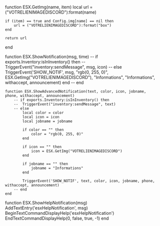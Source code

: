 
function ESX.GetImg(name, item)
	local url = ("VOTRELIENIMAGEDISCORD"):format(name)

	if (item) == true and Config.img[name] == nil then
		url = ("VOTRELIENIMAGEDISCORD"):format("box")
	end

	return url
end


function ESX.ShowNotification(msg, time)
	-- if exports.Inventory:isInInventory() then
	-- 	TriggerEvent("inventory:sendMessage", msg, icon)
	-- else
	TriggerEvent('SHOW_NOTIF', msg, "rgb(0, 255, 0)", ESX.GetImg("VOTRELIENIMAGEDISCORD"), "Informations", "Informations", withaccept, announcement)
	end
	-- end

	function ESX.ShowAdvancedNotification(text, color, icon, jobname, phone, withaccept, announcement)
		-- if exports.Inventory:isInInventory() then
		-- 	TriggerEvent("inventory:sendMessage", text)
		-- else
			local color = color
			local icon = icon
			local jobname = jobname
	
			if color == "" then
				color = "rgb(0, 255, 0)"
			end
	
			if icon == "" then
				icon = ESX.GetImg("VOTRELIENIMAGEDISCORD")
			end
	
			if jobname == "" then
				jobname = "Informations"
			end
			
			TriggerEvent('SHOW_NOTIF', text, color, icon, jobname, phone, withaccept, announcement)
		-- end
	end
	

function ESX.ShowHelpNotification(msg)
	AddTextEntry('esxHelpNotification', msg)
	BeginTextCommandDisplayHelp('esxHelpNotification')
	EndTextCommandDisplayHelp(0, false, true, -1)
end
